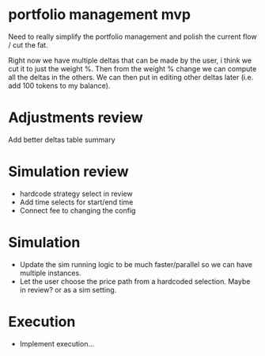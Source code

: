 # portfolio management mvp

Need to really simplify the portfolio management and polish the current flow / cut the fat.

Right now we have multiple deltas that can be made by the user, i think we cut it to just the weight %. Then from the weight % change we can compute all the deltas in the others.
We can then put in editing other deltas later (i.e. add 100 tokens to my balance).

# Adjustments review
Add better deltas table summary


# Simulation review
- hardcode strategy select in review
- Add time selects for start/end time
- Connect fee to changing the config

# Simulation
- Update the sim running logic to be much faster/parallel so we can have multiple instances.
- Let the user choose the price path from a hardcoded selection. Maybe in review? or as a sim setting.

# Execution
- Implement execution...